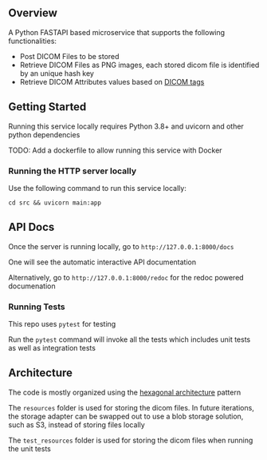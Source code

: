 ## Overview

A Python FASTAPI based microservice that supports the following functionalities:

- Post DICOM Files to be stored
- Retrieve DICOM Files as PNG images, each stored dicom file is identified by an unique hash key
- Retrieve DICOM Attributes values based on [DICOM tags](https://www.dicomlibrary.com/dicom/dicom-tags/)


## Getting Started

Running this service locally requires Python 3.8+ and uvicorn and other python dependencies

TODO: Add a dockerfile to allow running this service with Docker


### Running the HTTP server locally

Use the following command to run this service locally:

```
cd src && uvicorn main:app
```

## API Docs

Once the server is running locally, go to `http://127.0.0.1:8000/docs`

One will see the automatic interactive API documentation

Alternatively, go to `http://127.0.0.1:8000/redoc` for the redoc powered documenation

### Running Tests

This repo uses `pytest` for testing

Run the `pytest` command will invoke all the tests which includes unit tests as well as integration tests

## Architecture

The code is mostly organized using the [hexagonal architecture](https://en.wikipedia.org/wiki/Hexagonal_architecture_(software)) pattern

The `resources` folder is used for storing the dicom files. In future iterations, the storage adapter can be swapped out to use a blob storage solution, such as S3, instead of storing files locally

The `test_resources` folder is used for storing the dicom files when running the unit tests
